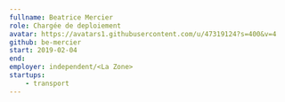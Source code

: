 ```yaml
---
fullname: Beatrice Mercier
role: Chargée de deploiement 
avatar: https://avatars1.githubusercontent.com/u/47319124?s=400&v=4
github: be-mercier
start: 2019-02-04 
end:
employer: independent/<La Zone> 
startups:
    - transport
---
```

